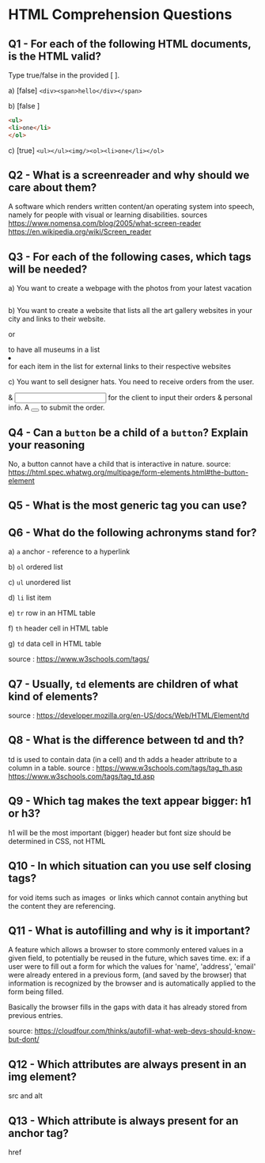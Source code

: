# HTML Comprehension Questions

## Q1 - For each of the following HTML documents, is the HTML valid?

Type true/false in the provided [ ].

a) [false] `<div><span>hello</div></span>`

b) [false ]

```html
<ul>
<li>one</li>
</ol>
```

c) [true] `<ul></ul><img/><ol><li>one</li></ol>`

## Q2 - What is a screenreader and why should we care about them?

A software which renders written content/an operating system into speech, namely for people with visual or learning disabilities.
sources https://www.nomensa.com/blog/2005/what-screen-reader
        https://en.wikipedia.org/wiki/Screen_reader 

## Q3 - For each of the following cases, which tags will be needed?

a) You want to create a webpage with the photos from your latest vacation

<img></img>

b) You want to create a website that lists all the art gallery websites in your city and links to their website.
<ol></ol> or <ul></ul> to have all museums in a list
<li></li> for each item in the list
<a> </a> for external links to their respective websites

c) You want to sell designer hats. You need to receive orders from the user.

<form></form> & <input></input> for the client to input their orders & personal info. 
A <button></button> to submit the order. 

## Q4 - Can a `button` be a child of a `button`? Explain your reasoning
No, a button cannot have a child that is interactive in nature. 
 source: https://html.spec.whatwg.org/multipage/form-elements.html#the-button-element 

## Q5 - What is the most generic tag you can use?

<div></div>

## Q6 - What do the following achronyms stand for?

a) `a`  anchor - reference to a hyperlink 

b) `ol` ordered list

c) `ul` unordered list

d) `li` list item

e) `tr` row in an HTML table

f) `th` header cell in HTML table

g) `td` data cell in HTML table

source : https://www.w3schools.com/tags/

## Q7 - Usually, `td` elements are children of what kind of elements? 
<tr> </tr>

source : https://developer.mozilla.org/en-US/docs/Web/HTML/Element/td

## Q8 - What is the difference between td and th?
td is used to contain data (in a cell) and th adds a header attribute to a column in a table.
source : https://www.w3schools.com/tags/tag_th.asp
https://www.w3schools.com/tags/tag_td.asp 

## Q9 - Which tag makes the text appear bigger: h1 or h3?

h1 will be the most important (bigger) header but font size should be determined in CSS, not HTML

## Q10 - In which situation can you use self closing tags?
for void items such as images <img> or links <a> which cannot contain anything but the content they are referencing. 

## Q11 - What is autofilling and why is it important?
A feature which allows a browser to store commonly entered values in a given field, to potentially be reused in the future, which saves time. ex: if a user were to fill out a form for which the values for 'name', 'address', 'email' were already entered in a previous form, (and saved by the browser) that information is recognized by the browser and is automatically applied to the form being filled. 

Basically the browser fills in the gaps with data it has already stored from previous entries. 

source: https://cloudfour.com/thinks/autofill-what-web-devs-should-know-but-dont/

## Q12 - Which attributes are always present in an img element?

src and alt

## Q13 - Which attribute is always present for an anchor tag?

href
